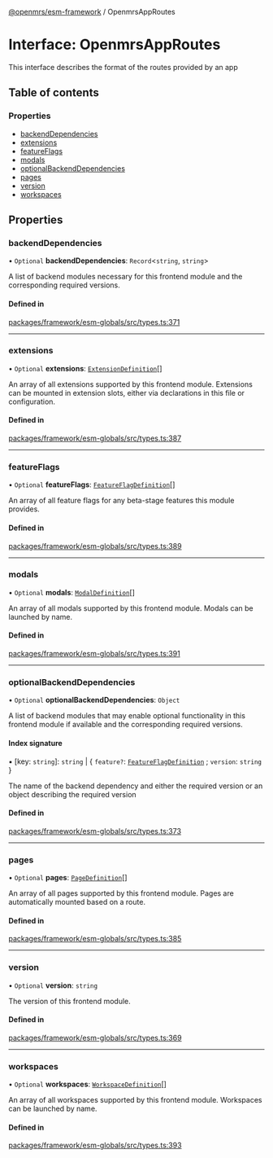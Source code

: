 [@openmrs/esm-framework](../API.md) / OpenmrsAppRoutes

# Interface: OpenmrsAppRoutes

This interface describes the format of the routes provided by an app

## Table of contents

### Properties

- [backendDependencies](OpenmrsAppRoutes.md#backenddependencies)
- [extensions](OpenmrsAppRoutes.md#extensions)
- [featureFlags](OpenmrsAppRoutes.md#featureflags)
- [modals](OpenmrsAppRoutes.md#modals)
- [optionalBackendDependencies](OpenmrsAppRoutes.md#optionalbackenddependencies)
- [pages](OpenmrsAppRoutes.md#pages)
- [version](OpenmrsAppRoutes.md#version)
- [workspaces](OpenmrsAppRoutes.md#workspaces)

## Properties

### backendDependencies

• `Optional` **backendDependencies**: `Record`<`string`, `string`\>

A list of backend modules necessary for this frontend module and the corresponding required versions.

#### Defined in

[packages/framework/esm-globals/src/types.ts:371](https://github.com/openmrs/openmrs-esm-core/blob/main/packages/framework/esm-globals/src/types.ts#L371)

___

### extensions

• `Optional` **extensions**: [`ExtensionDefinition`](../API.md#extensiondefinition)[]

An array of all extensions supported by this frontend module. Extensions can be mounted in extension slots, either via declarations in this file or configuration.

#### Defined in

[packages/framework/esm-globals/src/types.ts:387](https://github.com/openmrs/openmrs-esm-core/blob/main/packages/framework/esm-globals/src/types.ts#L387)

___

### featureFlags

• `Optional` **featureFlags**: [`FeatureFlagDefinition`](FeatureFlagDefinition.md)[]

An array of all feature flags for any beta-stage features this module provides.

#### Defined in

[packages/framework/esm-globals/src/types.ts:389](https://github.com/openmrs/openmrs-esm-core/blob/main/packages/framework/esm-globals/src/types.ts#L389)

___

### modals

• `Optional` **modals**: [`ModalDefinition`](../API.md#modaldefinition)[]

An array of all modals supported by this frontend module. Modals can be launched by name.

#### Defined in

[packages/framework/esm-globals/src/types.ts:391](https://github.com/openmrs/openmrs-esm-core/blob/main/packages/framework/esm-globals/src/types.ts#L391)

___

### optionalBackendDependencies

• `Optional` **optionalBackendDependencies**: `Object`

A list of backend modules that may enable optional functionality in this frontend module if available and the corresponding required versions.

#### Index signature

▪ [key: `string`]: `string` \| { `feature?`: [`FeatureFlagDefinition`](FeatureFlagDefinition.md) ; `version`: `string`  }

The name of the backend dependency and either the required version or an object describing the required version

#### Defined in

[packages/framework/esm-globals/src/types.ts:373](https://github.com/openmrs/openmrs-esm-core/blob/main/packages/framework/esm-globals/src/types.ts#L373)

___

### pages

• `Optional` **pages**: [`PageDefinition`](../API.md#pagedefinition)[]

An array of all pages supported by this frontend module. Pages are automatically mounted based on a route.

#### Defined in

[packages/framework/esm-globals/src/types.ts:385](https://github.com/openmrs/openmrs-esm-core/blob/main/packages/framework/esm-globals/src/types.ts#L385)

___

### version

• `Optional` **version**: `string`

The version of this frontend module.

#### Defined in

[packages/framework/esm-globals/src/types.ts:369](https://github.com/openmrs/openmrs-esm-core/blob/main/packages/framework/esm-globals/src/types.ts#L369)

___

### workspaces

• `Optional` **workspaces**: [`WorkspaceDefinition`](../API.md#workspacedefinition)[]

An array of all workspaces supported by this frontend module. Workspaces can be launched by name.

#### Defined in

[packages/framework/esm-globals/src/types.ts:393](https://github.com/openmrs/openmrs-esm-core/blob/main/packages/framework/esm-globals/src/types.ts#L393)
